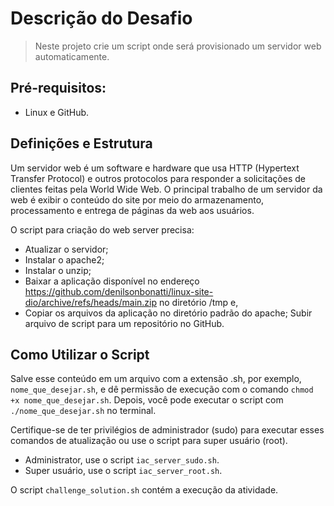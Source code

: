 # Descrição do Desafio

> Neste projeto crie um script onde será provisionado um servidor web automaticamente.

## Pré-requisitos:

- Linux e GitHub.

## Definições e Estrutura
Um servidor web é um software e hardware que usa HTTP (Hypertext Transfer Protocol) e outros protocolos para responder a solicitações de clientes feitas pela World Wide Web. O principal trabalho de um servidor da web é exibir o conteúdo do site por meio do armazenamento, processamento e entrega de páginas da web aos usuários.

O script para criação do web server precisa:
- Atualizar o servidor;
- Instalar o apache2;
- Instalar o unzip;
- Baixar a aplicação disponível no endereço https://github.com/denilsonbonatti/linux-site-dio/archive/refs/heads/main.zip no diretório /tmp e,
- Copiar os arquivos da aplicação no diretório padrão do apache;
Subir arquivo de script para um repositório no GitHub.


## Como Utilizar o Script

Salve esse conteúdo em um arquivo com a extensão .sh, por exemplo, `nome_que_desejar.sh`, e dê permissão de execução com o comando `chmod +x nome_que_desejar.sh`. Depois, você pode executar o script com `./nome_que_desejar.sh` no terminal.

Certifique-se de ter privilégios de administrador (sudo) para executar esses comandos de atualização ou use o script para super usuário (root).

- Administrator, use o script `iac_server_sudo.sh`.
- Super usuário, use o script `iac_server_root.sh`.

O script `challenge_solution.sh` contém a execução da atividade.